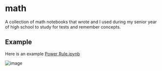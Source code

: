 # math

A collection of math notebooks that wrote and I used during my senior year of high school to study for tests and remember concepts.

## Example
Here is an example [Power Rule.ipynb](https://github.com/JakeRoggenbuck/math/blob/main/Power%20Rule.ipynb)

![image](https://user-images.githubusercontent.com/35516367/185851639-e01fd0ac-1c17-4de2-8150-bff51f776ff5.png)
